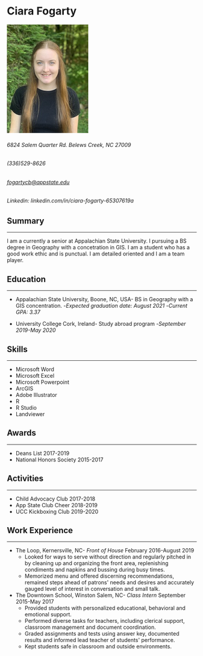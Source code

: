 # Ciara Fogarty

![image of me](professionalpic.jpg)

  

###### 6824 Salem Quarter Rd. Belews Creek, NC 27009
###### (336)529-8626
###### fogartycb@appstate.edu
###### Linkedin: linkedin.com/in/ciara-fogarty-65307619a

## Summary
----------
I am a currently a senior at Appalachian State University.  I pursuing a BS degree in Geography with a concetration in GIS.  I am a student who has a good work ethic and is punctual.  I am detailed oriented and I am a team player.

## Education
---------
* Appalachian State University, Boone, NC, USA- BS in Geography with a GIS concentration.
-*Expected graduation date: August 2021*
-*Current GPA: 3.37*

* University College Cork, Ireland- Study abroad program
-*September 2019-May 2020*

## Skills
---------
* Microsoft Word
* Microsoft Excel
* Microsoft Powerpoint
* ArcGIS
* Adobe Illustrator
* R
* R Studio
* Landviewer

## Awards
---------
* Deans List 2017-2019
* National Honors Society 2015-2017

## Activities
---------
* Child Advocacy Club 2017-2018
* App State Club Cheer 2018-2019
* UCC Kickboxing Club 2019-2020

## Work Experience
---------
* The Loop, Kernersville, NC- *Front of House*
February 2016-August 2019
  * Looked for ways to serve without direction and regularly pitched in by cleaning up and organizing the front area, replenishing condiments and napkins and bussing during busy times.
  * Memorized menu and offered discerning recommendations, remained steps ahead of patrons' needs and desires and accurately gauged level of interest in conversation and small talk.
* The Downtown School, Winston Salem, NC- *Class Intern*
September 2015-May 2017
    * Provided students with personalized educational, behavioral and emotional support.
    * Performed diverse tasks for teachers, including clerical support, classroom management and document coordination.
    * Graded assignments and tests using answer key, documented results and informed lead teacher of students' performance.
    * Kept students safe in classroom and outside environments.
